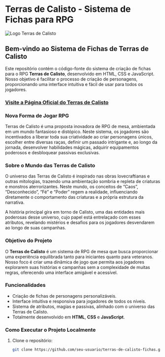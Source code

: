 # Terras de Calisto - Sistema de Fichas para RPG

![Logo Terras de Calisto](https://terrasdecalistoficha.wordpress.com/wp-content/uploads/2024/06/logo-3.png?w=1024)

## Bem-vindo ao Sistema de Fichas de Terras de Calisto

Este repositório contém o código-fonte do sistema de criação de fichas para o RPG **Terras de Calisto**, desenvolvido em HTML, CSS e JavaScript. Nosso objetivo é facilitar o processo de criação de personagens, proporcionando uma interface intuitiva e fácil de usar para todos os jogadores.

### [Visite a Página Oficial do Terras de Calisto](https://terrasdecalistoficha.wordpress.com/)

### Nova Forma de Jogar RPG

Terras de Calisto é uma proposta inovadora de RPG de mesa, ambientada em um mundo fantasioso e distópico. Neste sistema, os jogadores são incentivados a liberar toda sua criatividade ao criar personagens únicos, escolher entre diversas raças, definir um passado intrigante e, ao longo da jornada, desenvolver habilidades mágicas, adquirir equipamentos poderosos e desbloquear passivas exclusivas.

### Sobre o Mundo das Terras de Calisto

O universo das Terras de Calisto é inspirado nas obras lovecraftianas e outras mitologias, trazendo uma ambientação sombria e repleta de criaturas e monstros aterrorizantes. Neste mundo, os conceitos de “Caos”, “Desconhecido”, “Fé” e “Poder” regem a realidade, influenciando diretamente o comportamento das criaturas e a própria estrutura da narrativa. 

A história principal gira em torno de Calisto, uma das entidades mais poderosas desse universo, cujo papel está entrelaçado com esses atributos, revelando mistérios e desafios para os jogadores desvendarem ao longo de suas campanhas.

### Objetivo do Projeto

O **Terras de Calisto** é um sistema de RPG de mesa que busca proporcionar uma experiência equilibrada tanto para iniciantes quanto para veteranos. Nosso foco é criar uma dinâmica de jogo que permita aos jogadores explorarem suas histórias e campanhas sem a complexidade de muitas regras, oferecendo uma interface amigável e acessível.

### Funcionalidades

- Criação de fichas de personagens personalizáveis.
- Interface intuitiva e responsiva para jogadores de todos os níveis.
- Sistema de atributos, magias e passivas, alinhado com o universo das Terras de Calisto.
- Totalmente desenvolvido em **HTML**, **CSS** e **JavaScript**.

### Como Executar o Projeto Localmente

1. Clone o repositório:
   ```bash
   git clone https://github.com/seu-usuario/terras-de-calisto-fichas.git
